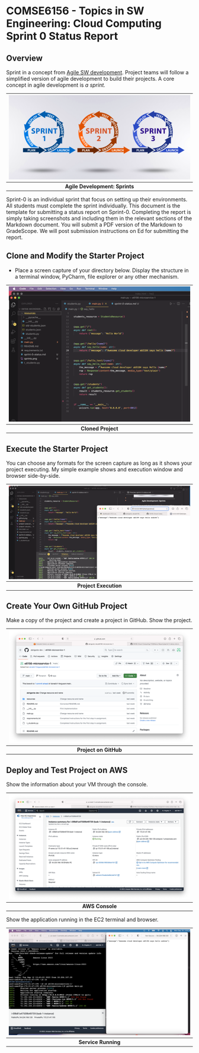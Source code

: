 # COMSE6156 - Topics in SW Engineering: Cloud Computing<br>Sprint 0 Status Report

## Overview

Sprint in a concept from [Agile SW development](https://en.wikipedia.org/wiki/Agile_software_development).
Project teams will follow a simplified version of agile development to build their projects. A core concept in
agile development is _a sprint._

|   <img src="./sprints.png">    |
| :----------------------------: |
| **Agile Development: Sprints** |

Sprint-0 is an individual sprint that focus on setting up their environments. All students must complete the sprint
individually. This document is the template for submitting a status report on Sprint-0.
Completing the report is simply taking screenshots and including them
in the relevant sections of the Markdown document. You will submit a PDF version of the Markdown to GradeScope.
We will post submission instructions on Ed for submitting the report.

## Clone and Modify the Starter Project

- Place a screen capture of your directory below. Display the structure in a terminal window, PyCharm, file explorer
  or any other mechanism.

| <img src="./project-structure.png"> |
| :---------------------------------: |
|         **Cloned Project**          |

## Execute the Starter Project

You can choose any formats for the screen capture as long as it shows your project executing. My simple example shows
and execution window and browser side-by-side.

| <img src="./project-execution.png"> |
| :---------------------------------: |
|        **Project Execution**        |

## Create Your Own GitHub Project

Make a copy of the project and create a project in GitHub. Show the project.

| <img src="./github.png"> |
| :----------------------: |
|  **Project on GitHub**   |

## Deploy and Test Project on AWS

Show the information about your VM through the console.

| <img src="./ec2-console.png"> |
| :---------------------------: |
|        **AWS Console**        |

Show the application running in the EC2 terminal and browser.

| <img src="./aws-running.png"> |
| :---------------------------: |
|      **Service Running**      |
